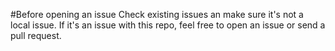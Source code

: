 #Before opening an issue
Check existing issues an make sure it's not a local issue. If it's an issue with this repo, feel free to open an issue or send a pull request.
